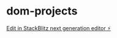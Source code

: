 # dom-projects

[Edit in StackBlitz next generation editor ⚡️](https://stackblitz.com/~/github.com/Shinia-Gupta/dom-projects)